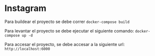# Instagram 

Para buildear el proyecto se debe correr
`docker-compose build`

Para levantar el proyecto se debe ejecutar el siguiente comando:
`docker-compose up -d`

Para accesar el proyecto, se debe accesar a la siguiente url:
`http://localhost:6000`